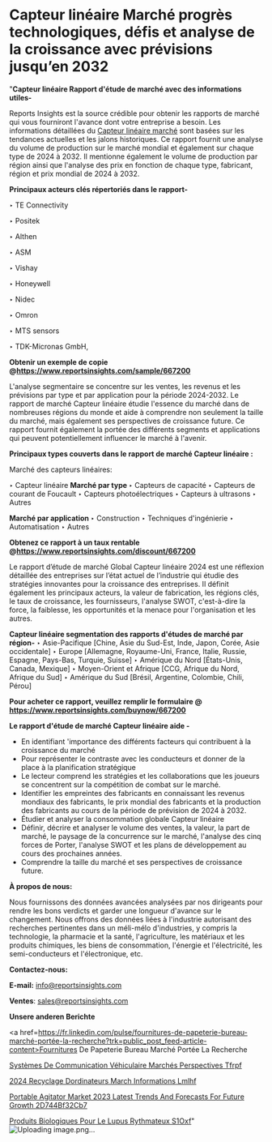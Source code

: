 # Capteur linéaire Marché progrès technologiques, défis et analyse de la croissance avec prévisions jusqu’en 2032

"<strong>Capteur linéaire Rapport d'étude de marché avec des informations utiles-</strong>

Reports Insights est la source crédible pour obtenir les rapports de marché qui vous fourniront l'avance dont votre entreprise a besoin. Les informations détaillées du <a href=https://www.reportsinsights.com/sample/667200>Capteur linéaire marché</a> sont basées sur les tendances actuelles et les jalons historiques. Ce rapport fournit une analyse du volume de production sur le marché mondial et également sur chaque type de 2024 à 2032. Il mentionne également le volume de production par région ainsi que l'analyse des prix en fonction de chaque type, fabricant, région et prix mondial de 2024 à 2032.

<b>Principaux acteurs clés répertoriés dans le rapport-</b>

‣ TE Connectivity

‣ Positek

‣ Althen

‣ ASM

‣ Vishay

‣ Honeywell

‣ Nidec

‣ Omron

‣ MTS sensors

‣ TDK-Micronas GmbH,

<strong><b>Obtenir un exemple de copie @</b></strong><a href=https://www.reportsinsights.com/sample/667200><strong><b>https://www.reportsinsights.com/sample/667200</b></strong></a>

L'analyse segmentaire se concentre sur les ventes, les revenus et les prévisions par type et par application pour la période 2024-2032. Le rapport de marché Capteur linéaire étudie l'essence du marché dans de nombreuses régions du monde et aide à comprendre non seulement la taille du marché, mais également ses perspectives de croissance future. Ce rapport fournit également la portée des différents segments et applications qui peuvent potentiellement influencer le marché à l'avenir.

<strong>Principaux types couverts dans le rapport de marché Capteur linéaire :</strong>

Marché des capteurs linéaires:

‣  Capteur linéaire <strong> Marché <strong> par type </strong> </strong>
‣ Capteurs de capacité
‣ Capteurs de courant de Foucault
‣ Capteurs photoélectriques
‣ Capteurs à ultrasons
‣ Autres

<strong>Marché par application </strong>
‣ Construction
‣ Techniques d'ingénierie
‣ Automatisation
‣ Autres

<strong><b>Obtenez ce rapport à un taux rentable @</b></strong><a href=https://www.reportsinsights.com/discount/667200><strong><b>https://www.reportsinsights.com/discount/667200</b></strong></a>

Le rapport d’étude de marché Global Capteur linéaire 2024 est une réflexion détaillée des entreprises sur l’état actuel de l’industrie qui étudie des stratégies innovantes pour la croissance des entreprises. Il définit également les principaux acteurs, la valeur de fabrication, les régions clés, le taux de croissance, les fournisseurs, l'analyse SWOT, c'est-à-dire la force, la faiblesse, les opportunités et la menace pour l'organisation et les autres.

<strong>Capteur linéaire segmentation des rapports d'études de marché par région-</strong>
‣ Asie-Pacifique [Chine, Asie du Sud-Est, Inde, Japon, Corée, Asie occidentale]
‣ Europe [Allemagne, Royaume-Uni, France, Italie, Russie, Espagne, Pays-Bas, Turquie, Suisse]
‣ Amérique du Nord [États-Unis, Canada, Mexique]
‣ Moyen-Orient et Afrique [CCG, Afrique du Nord, Afrique du Sud]
‣ Amérique du Sud [Brésil, Argentine, Colombie, Chili, Pérou]

<strong>Pour acheter ce rapport, veuillez remplir le formulaire @   <a href=https://www.reportsinsights.com/buynow/667200>https://www.reportsinsights.com/buynow/667200</a></strong>

<strong>Le rapport d'étude de marché Capteur linéaire aide -</strong>
<ul>
  <li>En identifiant 'importance des différents facteurs qui contribuent à la croissance du marché</li>
  <li>Pour représenter le contraste avec les conducteurs et donner de la place à la planification stratégique</li>
  <li>Le lecteur comprend les stratégies et les collaborations que les joueurs se concentrent sur la compétition de combat sur le marché.</li>
  <li>Identifier les empreintes des fabricants en connaissant les revenus mondiaux des fabricants, le prix mondial des fabricants et la production des fabricants au cours de la période de prévision de 2024 à 2032.</li>
  <li>Étudier et analyser la consommation globale Capteur linéaire</li>
  <li>Définir, décrire et analyser le volume des ventes, la valeur, la part de marché, le paysage de la concurrence sur le marché, l'analyse des cinq forces de Porter, l'analyse SWOT et les plans de développement au cours des prochaines années.</li>
  <li>Comprendre la taille du marché et ses perspectives de croissance future.</li>
</ul>
<strong>À propos de nous:</strong>

Nous fournissons des données avancées analysées par nos dirigeants pour rendre les bons verdicts et garder une longueur d'avance sur le changement. Nous offrons des données liées à l'industrie autorisant des recherches pertinentes dans un méli-mélo d'industries, y compris la technologie, la pharmacie et la santé, l'agriculture, les matériaux et les produits chimiques, les biens de consommation, l'énergie et l'électricité, les semi-conducteurs et l'électronique, etc.

<strong>Contactez-nous:</strong>

<strong>E-mail:</strong> <a href=mailto:info@reportsinsights.com>info@reportsinsights.com</a>

<strong>Ventes</strong>: <a href=mailto:sales@reportsinsights.com>sales@reportsinsights.com</a>

<strong>Unsere anderen Berichte</strong>

<a href=https://fr.linkedin.com/pulse/fournitures-de-papeterie-bureau-marché-portée-la-recherche?trk=public_post_feed-article-content>Fournitures De Papeterie Bureau Marché Portée La Recherche</a>

<a href=https://fr.linkedin.com/pulse/systèmes-de-communication-véhiculaire-marchés-perspectives-tfrpf/>Systèmes De Communication Véhiculaire Marchés Perspectives Tfrpf</a>

<a href=https://www.linkedin.com/pulse/2024-recyclage-dordinateurs-march%C3%A9-informations-lmlhf/>2024 Recyclage Dordinateurs March Informations Lmlhf</a>

<a href=https://medium.com/@jagrutiayachit3/portable-agitator-market-2023-latest-trends-and-forecasts-for-future-growth-2d744bf32cb7>Portable Agitator Market 2023 Latest Trends And Forecasts For Future Growth 2D744Bf32Cb7</a>

<a href=https://www.linkedin.com/pulse/produits-biologiques-pour-le-lupus-%C3%A9ryth%C3%A9mateux-s1oxf/>Produits Biologiques Pour Le Lupus Rythmateux S1Oxf</a>"
![Uploading image.png…]()
